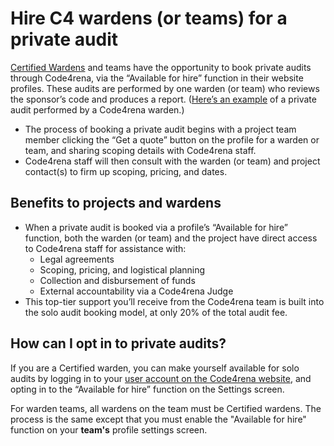 # Hire C4 wardens (or teams) for a private audit 

[Certified Wardens](https://docs.code4rena.com/roles/certified-contributors) and teams have the opportunity to book private audits through Code4rena, via the “Available for hire” function in their website profiles. These audits are performed by one warden (or team) who reviews the sponsor’s code and produces a report. ([Here’s an example](https://code4rena.com/reports/2022-07-canto/) of a private audit performed by a Code4rena warden.)

- The process of booking a private audit begins with a project team member clicking the “Get a quote” button on the profile for a warden or team, and sharing scoping details with Code4rena staff.
- Code4rena staff will then consult with the warden (or team) and project contact(s) to firm up scoping, pricing, and dates.

## Benefits to projects and wardens

- When a private audit is booked via a profile’s “Available for hire” function, both the warden (or team) and the project have direct access to Code4rena staff for assistance with:
    - Legal agreements
    - Scoping, pricing, and logistical planning
    - Collection and disbursement of funds
    - External accountability via a Code4rena Judge
- This top-tier support you’ll receive from the Code4rena team is built into the solo audit booking model, at only 20% of the total audit fee.

## How can I opt in to private audits?

If you are a Certified warden, you can make yourself available for solo audits by logging in to your [user account on the Code4rena website](https://code4rena.com/account/edit-profile), and opting in to the “Available for hire” function on the Settings screen.

For warden teams, all wardens on the team must be Certified wardens. The process is the same except that you must enable the "Available for hire" function on your **team's** profile settings screen. 